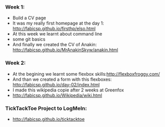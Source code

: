 ### Week 1:

* Build a CV page
* It was my really first homepage at the day 1: http://fabicsp.github.io/firsthp/elso.html
* At this week we learnt about command line 
* some git basics
* And finally we created the CV of Anakin: http://fabicsp.github.io/MrAnakinSkyw/anakin.html

### Week 2: 
* At the begining we learnt some flexbox skills:http://flexboxfroggy.com/
* And than we created a form with this flexboxes: http://fabicsp.github.io/day-02/index.html
* I made this wikipedia copie after 2 weeks at Greenfox
* http://fabicsp.github.io/Wikipedia/wiki.html

### TickTackToe Project to LogMeIn:
* http://fabicsp.github.io/ticktacktoe
